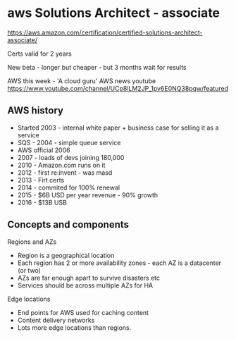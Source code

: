 aws Solutions Architect - associate
======================================

https://aws.amazon.com/certification/certified-solutions-architect-associate/

Certs valid for 2 years

New beta - longer but cheaper - but 3 months wait for results

AWS this week - 'A cloud guru' AWS news youtube
https://www.youtube.com/channel/UCp8lLM2JP_1pv6E0NQ38pqw/featured

AWS history
---------------
* Started 2003 - internal white paper + business case for selling it as a service
* SQS - 2004 - simple queue service
* AWS official 2006
* 2007 - loads of devs joining 180,000
* 2010 - Amazon.com runs on it
* 2012 - first re:invent - was masd
* 2013 - Firt certs
* 2014 - commited for 100% renewal
* 2015 - $6B USD per year revenue - 90% growth
* 2016 - $13B USB

Concepts and components
---------------

Regions and AZs
* Region is a geographical location
* Each region has 2 or more availability zones - each AZ is a datacenter (or two)
* AZs are far enough apart to survive disasters etc
* Services should be across multiple AZs for HA

Edge locations
* End points for AWS used for caching content
* Content delivery networks
* Lots more edge locations than regions.
